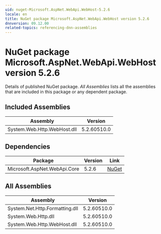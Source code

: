```yaml
---
uid: nuget-Microsoft.AspNet.WebApi.WebHost-5.2.6
locale: en
title: NuGet package Microsoft.AspNet.WebApi.WebHost version 5.2.6
dnnversion: 09.12.00
related-topics: referencing-dnn-assemblies
---
```


# NuGet package Microsoft.AspNet.WebApi.WebHost version 5.2.6
Details of published NuGet package.
*All Assemblies* lists all the assemblies that are included in this package or any dependent package.

## Included Assemblies

|Assembly|Version|
|---|---|
|System.Web.Http.WebHost.dll|5.2.60510.0|

## Dependencies

|Package|Version|Link|
|---|---|---|
|Microsoft.AspNet.WebApi.Core|5.2.6|[NuGet](https://www.nuget.org/packages/Microsoft.AspNet.WebApi.Core/5.2.6)|

## All Assemblies

|Assembly|Version|
|---|---|
|System.Net.Http.Formatting.dll|5.2.60510.0|
|System.Web.Http.dll|5.2.60510.0|
|System.Web.Http.WebHost.dll|5.2.60510.0|

